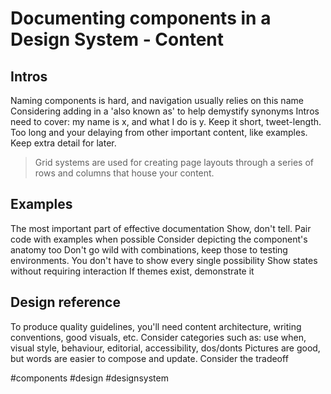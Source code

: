 # Documenting components in a Design System - Content

## Intros
Naming components is hard, and navigation usually relies on this name
Considering adding in a 'also known as' to help demystify synonyms
Intros need to cover: my name is x, and what I do is y. Keep it short, tweet-length. Too long and your delaying from other important content, like examples. Keep extra detail for later.
> Grid systems are used for creating page layouts through a series of rows and columns that house your content.

## Examples
The most important part of effective documentation
Show, don't tell. Pair code with examples when possible
Consider depicting the component's anatomy too
Don't go wild with combinations, keep those to testing environments. You don't have to show every single possibility
Show states without requiring interaction
If themes exist, demonstrate it

## Design reference
To produce quality guidelines, you'll need content architecture, writing conventions, good visuals, etc.
Consider categories such as: use when, visual style, behaviour, editorial, accessibility, dos/donts
Pictures are good, but words are easier to compose and update. Consider the tradeoff

#components
#design
#designsystem